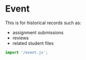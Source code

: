 # Event

This is for historical records such as:

- assignment submissions
- reviews
- related student files

<app-shell></app-shell>

```js script
import '/event.js';
```